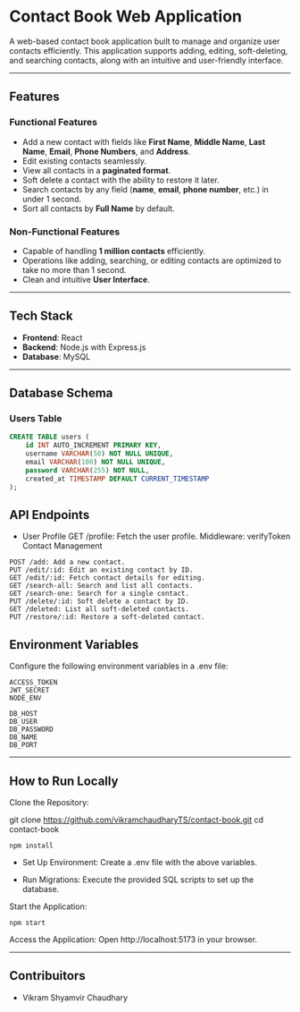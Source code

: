 # Contact Book Web Application

A web-based contact book application built to manage and organize user contacts efficiently. This application supports adding, editing, soft-deleting, and searching contacts, along with an intuitive and user-friendly interface.

---

## Features

### Functional Features
- Add a new contact with fields like **First Name**, **Middle Name**, **Last Name**, **Email**, **Phone Numbers**, and **Address**.
- Edit existing contacts seamlessly.
- View all contacts in a **paginated format**.
- Soft delete a contact with the ability to restore it later.
- Search contacts by any field (**name**, **email**, **phone number**, etc.) in under 1 second.
- Sort all contacts by **Full Name** by default.

### Non-Functional Features
- Capable of handling **1 million contacts** efficiently.
- Operations like adding, searching, or editing contacts are optimized to take no more than 1 second.
- Clean and intuitive **User Interface**.

---

## Tech Stack

- **Frontend**: React
- **Backend**: Node.js with Express.js
- **Database**: MySQL

---

## Database Schema

### Users Table
```sql
CREATE TABLE users (
    id INT AUTO_INCREMENT PRIMARY KEY,
    username VARCHAR(50) NOT NULL UNIQUE,
    email VARCHAR(100) NOT NULL UNIQUE,
    password VARCHAR(255) NOT NULL,
    created_at TIMESTAMP DEFAULT CURRENT_TIMESTAMP
);
```
## API Endpoints
- User Profile
GET /profile: Fetch the user profile.
Middleware: verifyToken
Contact Management
```
POST /add: Add a new contact.
PUT /edit/:id: Edit an existing contact by ID.
GET /edit/:id: Fetch contact details for editing.
GET /search-all: Search and list all contacts.
GET /search-one: Search for a single contact.
PUT /delete/:id: Soft delete a contact by ID.
GET /deleted: List all soft-deleted contacts.
PUT /restore/:id: Restore a soft-deleted contact.
```

## Environment Variables
Configure the following environment variables in a .env file:
```
ACCESS_TOKEN
JWT_SECRET
NODE_ENV

DB_HOST
DB_USER
DB_PASSWORD
DB_NAME
DB_PORT
```
--- 

## How to Run Locally
Clone the Repository:

git clone https://github.com/vikramchaudharyTS/contact-book.git
cd contact-book
```Install Dependencies:
npm install
```

- Set Up Environment:
Create a .env file with the above variables.

- Run Migrations:
Execute the provided SQL scripts to set up the database.

Start the Application:

```npm start```

Access the Application:
Open http://localhost:5173 in your browser.

--- 
## Contribuitors 
- Vikram Shyamvir Chaudhary


